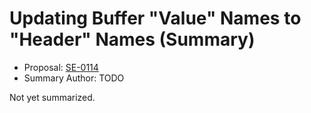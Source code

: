 # Updating Buffer "Value" Names to "Header" Names (Summary)

* Proposal: [SE-0114](https://github.com/apple/swift-evolution/blob/main/proposals/0114-buffer-naming.md)
* Summary Author: TODO

Not yet summarized.
